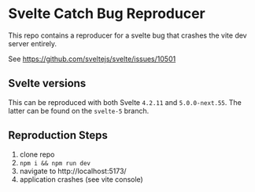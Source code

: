 # Svelte Catch Bug Reproducer
This repo contains a reproducer for a svelte bug that crashes the vite dev server entirely.

See https://github.com/sveltejs/svelte/issues/10501

## Svelte versions
This can be reproduced with both Svelte `4.2.11` and `5.0.0-next.55`. The latter can be found on the `svelte-5` branch.

## Reproduction Steps
1. clone repo
2. `npm i && npm run dev`
3. navigate to http://localhost:5173/
4. application crashes (see vite console)
